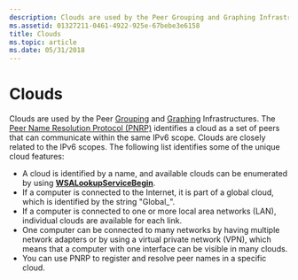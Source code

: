 ```yaml
---
description: Clouds are used by the Peer Grouping and Graphing Infrastructures.
ms.assetid: 01327211-0461-4922-925e-67bebe3e6158
title: Clouds
ms.topic: article
ms.date: 05/31/2018
---
```


# Clouds

Clouds are used by the Peer [Grouping](grouping-api.md) and [Graphing](graphing-api.md) Infrastructures. The [Peer Name Resolution Protocol (PNRP)](pnrp-namespace-provider-api.md) identifies a cloud as a set of peers that can communicate within the same IPv6 scope. Clouds are closely related to the IPv6 scopes. The following list identifies some of the unique cloud features:

-   A cloud is identified by a name, and available clouds can be enumerated by using [**WSALookupServiceBegin**](pnrp-and-wsalookupservicebegin.md).
-   If a computer is connected to the Internet, it is part of a global cloud, which is identified by the string "Global\_".
-   If a computer is connected to one or more local area networks (LAN), individual clouds are available for each link.
-   One computer can be connected to many networks by having multiple network adapters or by using a virtual private network (VPN), which means that a computer with one interface can be visible in many clouds.
-   You can use PNRP to register and resolve peer names in a specific cloud.

 

 



